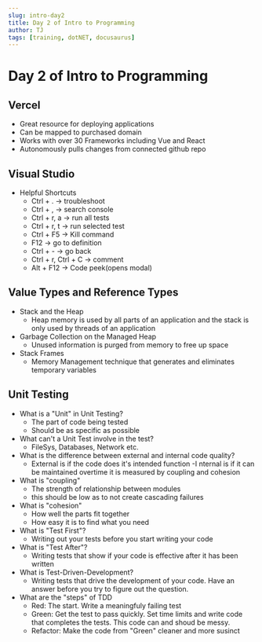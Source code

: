 ```yaml
---
slug: intro-day2
title: Day 2 of Intro to Programming
author: TJ
tags: [training, dotNET, docusaurus]
---
```


# Day 2 of Intro to Programming

## Vercel
- Great resource for deploying applications
- Can be mapped to purchased domain
- Works with over 30 Frameworks including Vue and React
- Autonomously pulls changes from connected github repo


## Visual Studio
- Helpful Shortcuts
    - Ctrl + . -> troubleshoot
    - Ctrl + , -> search console
    - Ctrl + r, a -> run all tests
    - Ctrl + r, t -> run selected test
    - Ctrl + F5 -> Kill command
    - F12 -> go to definition
    - Ctrl + - -> go back
    - Ctrl + r, Ctrl + C -> comment
    - Alt + F12 -> Code peek(opens modal)

## Value Types and Reference Types
- Stack and the Heap
    - Heap memory is used by all parts of an application and the stack is only used by threads of an application
- Garbage Collection on the Managed Heap
    - Unused information is purged from memory to free up space
- Stack Frames
    - Memory Management technique that generates and eliminates temporary variables


## Unit Testing
- What is a "Unit" in Unit Testing?
    - The part of code being tested
    - Should be as specific as possible
- What can't a Unit Test involve in the test?
    - FileSys, Databases, Network etc.
- What is the difference between external and internal code quality?
    - External is if the code does it's intended function
    -I nternal is if it can be maintained overtime it is measured by coupling and cohesion
- What is "coupling"
    - The strength of relationship between modules
    - this should be low as to not create cascading failures
- What is "cohesion"
    - How well the parts fit together
    - How easy it is to find what you need
- What is "Test First"?
    - Writing out your tests before you start writing your code
- What is "Test After"?
    - Writing tests that show if your code is effective after it has been written
- What is Test-Driven-Development?
    - Writing tests that drive the development of your code. Have an answer before you try to figure out the question.
- What are the "steps" of TDD
    - Red: The start. Write a meaningfuly failing test
    - Green: Get the test to pass quickly. Set time limits and write code that completes the tests. This code can and shoud be messy.
    - Refactor: Make the code from "Green" cleaner and more susinct


